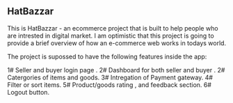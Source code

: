 ## HatBazzar

This is HatBazzar - an ecommerce project that is built to help people who are intrested in digital market. I am optimistic that this project is going to provide a brief overview of how an e-commerce web works in todays world.

The project is supossed to have the following features inside the app:

1# Seller and buyer login page .
2# Dashboard for both seller and buyer .
2# Catergories of items and goods.
3# Intregation of Payment gateway.
4# Filter or sort items.
5# Product/goods rating , and feedback section.
6# Logout button.
